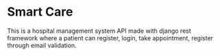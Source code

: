 # Smart Care

This is a hospital management system API made with django rest framework where a patient can register, login, take appointment, register through email validation.


